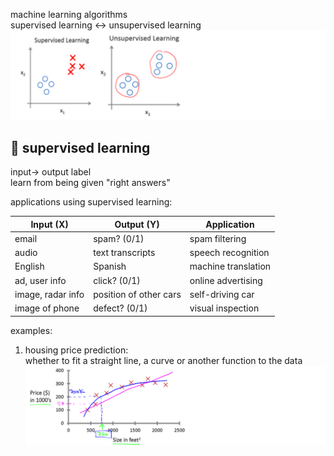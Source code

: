 machine learning algorithms<br>
supervised learning <-> unsupervised learning
![描述](./img/wuenda01.png)

## 📌 supervised learning
input-> output label<br>
learn from being given "right answers"

applications using supervised learning:

| Input (X)         | Output (Y)             | Application         |
| ----------------- | ---------------------- | ------------------- |
| email             | spam? (0/1)            | spam filtering      |
| audio             | text transcripts       | speech recognition  |
| English           | Spanish                | machine translation |
| ad, user info     | click? (0/1)           | online advertising  |
| image, radar info | position of other cars | self-driving car    |
| image of phone    | defect? (0/1)          | visual inspection   |

examples:<br>
1. housing price prediction:<br>
whether to fit a straight line, a curve or another function to the data
![描述](./img/wuenda02.png)

